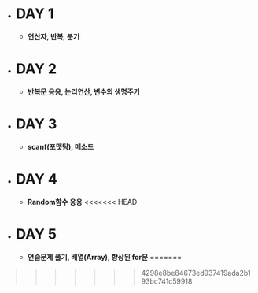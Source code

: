 - # DAY 1
    - **연산자, 반복, 분기**
- # DAY 2
    - **반복문 응용, 논리연산, 변수의 생명주기**
- # DAY 3
    - **scanf(포맷팅), 메소드**
- # DAY 4
    - **Random함수 응용**
<<<<<<< HEAD
- # DAY 5
    - **연습문제 풀기, 배열(Array), 향상된 for문**
=======
>>>>>>> 4298e8be84673ed937419ada2b193bc741c59918
